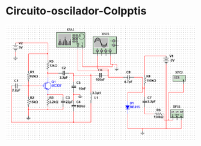 # Circuito-oscilador-Colpptis
![](https://github.com/wyctorfogos/Circuito-oscilador-Colpptis/blob/main/circuito_final.png)
